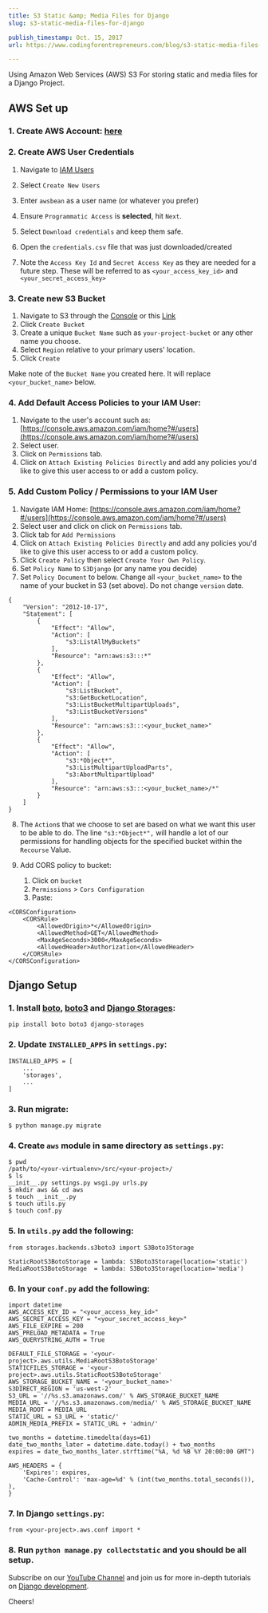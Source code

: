 ```yaml
---
title: S3 Static &amp; Media Files for Django
slug: s3-static-media-files-for-django

publish_timestamp: Oct. 15, 2017
url: https://www.codingforentrepreneurs.com/blog/s3-static-media-files-for-django/

---
```



Using Amazon Web Services (AWS) S3 For storing static and media files for a Django Project.


## AWS Set up
### 1. **Create AWS Account**: [here](http://aws.amazon.com/)

### 2. **Create AWS User Credentials**
    
1. Navigate to [IAM Users](https://console.aws.amazon.com/iam/home?#users)

2. Select `Create New Users`

3. Enter `awsbean` as a user name (or whatever you prefer)

4. Ensure `Programmatic Access` is **selected**, hit `Next`.

5. Select `Download credentials` and keep them safe. 

6. Open the `credentials.csv` file that was just downloaded/created 

7. Note the `Access Key Id` and `Secret Access Key` as they are needed for a future step. These will be referred to as `<your_access_key_id>` and `<your_secret_access_key>`

### 3. **Create new S3 Bucket**

1. Navigate to S3 through the [Console](https://console.aws.amazon.com) or this [Link](https://console.aws.amazon.com/s3)
2. Click `Create Bucket`
3. Create a unique `Bucket Name` such as `your-project-bucket` or any other name you choose.
4. Select `Region` relative to your primary users' location.
5. Click `Create`

Make note of the `Bucket Name` you created here. It will replace `<your_bucket_name>` below.

### 4. **Add Default Access Policies to your IAM User**:
1. Navigate to the user's account such as: [https://console.aws.amazon.com/iam/home?#/users](https://console.aws.amazon.com/iam/home?#/users)
2. Select user.
3. Click on `Permissions` tab.
4. Click on `Attach Existing Policies Directly` and add any policies you'd like to give this user access to or add a custom policy.

### 5. **Add Custom Policy / Permissions to your IAM User**
1. Navigate IAM Home: [https://console.aws.amazon.com/iam/home?#/users](https://console.aws.amazon.com/iam/home?#/users)
2. Select user and click on click on `Permissions` tab.
3. Click tab for `Add Permissions`
4. Click on `Attach Existing Policies Directly` and add any policies you'd like to give this user access to or add a custom policy.
5. Click `Create Policy` then select `Create Your Own Policy`.
6. Set `Policy Name` to `S3Django` (or any name you decide)
7. Set `Policy Document` to below. Change all `<your_bucket_name>` to the name of your bucket in S3 (set above). Do not change `version` date.

```
{
    "Version": "2012-10-17",
    "Statement": [
        {
            "Effect": "Allow",
            "Action": [
                "s3:ListAllMyBuckets"
            ],
            "Resource": "arn:aws:s3:::*"
        },
        {
            "Effect": "Allow",
            "Action": [
                "s3:ListBucket",
                "s3:GetBucketLocation",
                "s3:ListBucketMultipartUploads",
                "s3:ListBucketVersions"
            ],
            "Resource": "arn:aws:s3:::<your_bucket_name>"
        },
        {
            "Effect": "Allow",
            "Action": [
                "s3:*Object*",
                "s3:ListMultipartUploadParts",
                "s3:AbortMultipartUpload"
            ],
            "Resource": "arn:aws:s3:::<your_bucket_name>/*"
        }
    ]
}
```

8. The `Action`s that we choose to set are based on what we want this user to be able to do. The line `"s3:*Object*",` will handle a lot of our permissions for handling objects for the specified bucket within the `Recourse` Value.

9. Add CORS policy to bucket:
    1. Click on `bucket`
    2. `Permissions` > `Cors Configuration`
    3. Paste:

```
<CORSConfiguration>
    <CORSRule>
        <AllowedOrigin>*</AllowedOrigin>
        <AllowedMethod>GET</AllowedMethod>
        <MaxAgeSeconds>3000</MaxAgeSeconds>
        <AllowedHeader>Authorization</AllowedHeader>
    </CORSRule>
</CORSConfiguration>
```


## **Django Setup**

### 1. Install [boto](http://boto.readthedocs.io/en/latest/), [boto3](http://boto3.readthedocs.io/en/latest/) and [Django Storages](https://django-storages.readthedocs.org/en/latest/):

```
pip install boto boto3 django-storages
```
### 2. Update `INSTALLED_APPS` in `settings.py`:
```
INSTALLED_APPS = [
    ...
    'storages',
    ...
]
```

### 3. Run migrate:
```
$ python manage.py migrate 
```
### 4. Create `aws` module in same directory as `settings.py`:
```
$ pwd
/path/to/<your-virtualenv>/src/<your-project>/
$ ls
__init__.py settings.py wsgi.py urls.py
$ mkdir aws && cd aws
$ touch __init__.py
$ touch utils.py
$ touch conf.py
```
### 5. In `utils.py` add the following:

```
from storages.backends.s3boto3 import S3Boto3Storage

StaticRootS3BotoStorage = lambda: S3Boto3Storage(location='static')
MediaRootS3BotoStorage  = lambda: S3Boto3Storage(location='media')
```

### 6. In your `conf.py` add the following:
```
import datetime
AWS_ACCESS_KEY_ID = "<your_access_key_id>"
AWS_SECRET_ACCESS_KEY = "<your_secret_access_key>"
AWS_FILE_EXPIRE = 200
AWS_PRELOAD_METADATA = True
AWS_QUERYSTRING_AUTH = True

DEFAULT_FILE_STORAGE = '<your-project>.aws.utils.MediaRootS3BotoStorage'
STATICFILES_STORAGE = '<your-project>.aws.utils.StaticRootS3BotoStorage'
AWS_STORAGE_BUCKET_NAME = '<your_bucket_name>'
S3DIRECT_REGION = 'us-west-2'
S3_URL = '//%s.s3.amazonaws.com/' % AWS_STORAGE_BUCKET_NAME
MEDIA_URL = '//%s.s3.amazonaws.com/media/' % AWS_STORAGE_BUCKET_NAME
MEDIA_ROOT = MEDIA_URL
STATIC_URL = S3_URL + 'static/'
ADMIN_MEDIA_PREFIX = STATIC_URL + 'admin/'

two_months = datetime.timedelta(days=61)
date_two_months_later = datetime.date.today() + two_months
expires = date_two_months_later.strftime("%A, %d %B %Y 20:00:00 GMT")

AWS_HEADERS = { 
    'Expires': expires,
    'Cache-Control': 'max-age=%d' % (int(two_months.total_seconds()), ),
}
```
### 7. In Django `settings.py`:
```
from <your-project>.aws.conf import *
```

### 8. Run `python manage.py collectstatic` and you should be all setup.



Subscribe on our [YouTube Channel](https://kirr.co/7l2sv4) and join us for more in-depth tutorials on [Django development](http://joincfe.com/enroll).


Cheers!

